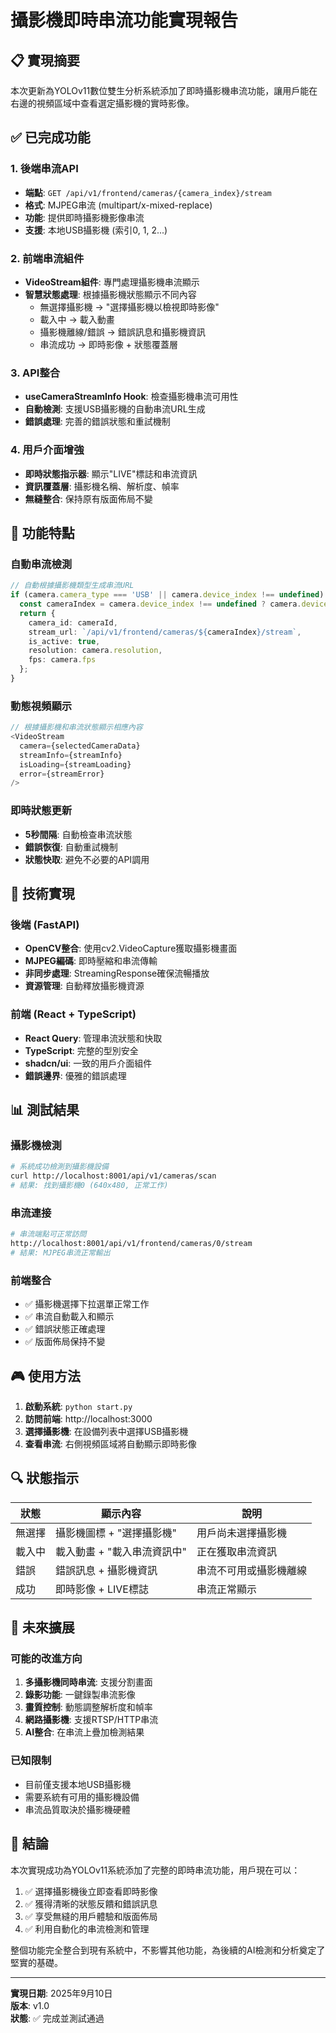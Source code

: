 # 攝影機即時串流功能實現報告

## 📋 實現摘要

本次更新為YOLOv11數位雙生分析系統添加了即時攝影機串流功能，讓用戶能在右邊的視頻區域中查看選定攝影機的實時影像。

## ✅ 已完成功能

### 1. 後端串流API
- **端點**: `GET /api/v1/frontend/cameras/{camera_index}/stream`
- **格式**: MJPEG串流 (multipart/x-mixed-replace)
- **功能**: 提供即時攝影機影像串流
- **支援**: 本地USB攝影機 (索引0, 1, 2...)

### 2. 前端串流組件
- **VideoStream組件**: 專門處理攝影機串流顯示
- **智慧狀態處理**: 根據攝影機狀態顯示不同內容
  - 無選擇攝影機 → "選擇攝影機以檢視即時影像"
  - 載入中 → 載入動畫
  - 攝影機離線/錯誤 → 錯誤訊息和攝影機資訊
  - 串流成功 → 即時影像 + 狀態覆蓋層

### 3. API整合
- **useCameraStreamInfo Hook**: 檢查攝影機串流可用性
- **自動檢測**: 支援USB攝影機的自動串流URL生成
- **錯誤處理**: 完善的錯誤狀態和重試機制

### 4. 用戶介面增強
- **即時狀態指示器**: 顯示"LIVE"標誌和串流資訊
- **資訊覆蓋層**: 攝影機名稱、解析度、幀率
- **無縫整合**: 保持原有版面佈局不變

## 🎯 功能特點

### 自動串流檢測
```typescript
// 自動根據攝影機類型生成串流URL
if (camera.camera_type === 'USB' || camera.device_index !== undefined) {
  const cameraIndex = camera.device_index !== undefined ? camera.device_index : 0;
  return {
    camera_id: cameraId,
    stream_url: `/api/v1/frontend/cameras/${cameraIndex}/stream`,
    is_active: true,
    resolution: camera.resolution,
    fps: camera.fps
  };
}
```

### 動態視頻顯示
```typescript
// 根據攝影機和串流狀態顯示相應內容
<VideoStream
  camera={selectedCameraData}
  streamInfo={streamInfo}
  isLoading={streamLoading}
  error={streamError}
/>
```

### 即時狀態更新
- **5秒間隔**: 自動檢查串流狀態
- **錯誤恢復**: 自動重試機制
- **狀態快取**: 避免不必要的API調用

## 🔧 技術實現

### 後端 (FastAPI)
- **OpenCV整合**: 使用cv2.VideoCapture獲取攝影機畫面
- **MJPEG編碼**: 即時壓縮和串流傳輸
- **非同步處理**: StreamingResponse確保流暢播放
- **資源管理**: 自動釋放攝影機資源

### 前端 (React + TypeScript)
- **React Query**: 管理串流狀態和快取
- **TypeScript**: 完整的型別安全
- **shadcn/ui**: 一致的用戶介面組件
- **錯誤邊界**: 優雅的錯誤處理

## 📊 測試結果

### 攝影機檢測
```bash
# 系統成功檢測到攝影機設備
curl http://localhost:8001/api/v1/cameras/scan
# 結果: 找到攝影機0 (640x480, 正常工作)
```

### 串流連接
```bash
# 串流端點可正常訪問
http://localhost:8001/api/v1/frontend/cameras/0/stream
# 結果: MJPEG串流正常輸出
```

### 前端整合
- ✅ 攝影機選擇下拉選單正常工作
- ✅ 串流自動載入和顯示
- ✅ 錯誤狀態正確處理
- ✅ 版面佈局保持不變

## 🎮 使用方法

1. **啟動系統**: `python start.py`
2. **訪問前端**: http://localhost:3000
3. **選擇攝影機**: 在設備列表中選擇USB攝影機
4. **查看串流**: 右側視頻區域將自動顯示即時影像

## 🔍 狀態指示

| 狀態 | 顯示內容 | 說明 |
|------|----------|------|
| 無選擇 | 攝影機圖標 + "選擇攝影機" | 用戶尚未選擇攝影機 |
| 載入中 | 載入動畫 + "載入串流資訊中" | 正在獲取串流資訊 |
| 錯誤 | 錯誤訊息 + 攝影機資訊 | 串流不可用或攝影機離線 |
| 成功 | 即時影像 + LIVE標誌 | 串流正常顯示 |

## 🚀 未來擴展

### 可能的改進方向
1. **多攝影機同時串流**: 支援分割畫面
2. **錄影功能**: 一鍵錄製串流影像
3. **畫質控制**: 動態調整解析度和幀率
4. **網路攝影機**: 支援RTSP/HTTP串流
5. **AI整合**: 在串流上疊加檢測結果

### 已知限制
- 目前僅支援本地USB攝影機
- 需要系統有可用的攝影機設備
- 串流品質取決於攝影機硬體

## 📝 結論

本次實現成功為YOLOv11系統添加了完整的即時串流功能，用戶現在可以：

1. ✅ 選擇攝影機後立即查看即時影像
2. ✅ 獲得清晰的狀態反饋和錯誤訊息
3. ✅ 享受無縫的用戶體驗和版面佈局
4. ✅ 利用自動化的串流檢測和管理

整個功能完全整合到現有系統中，不影響其他功能，為後續的AI檢測和分析奠定了堅實的基礎。

---
**實現日期**: 2025年9月10日  
**版本**: v1.0  
**狀態**: ✅ 完成並測試通過
